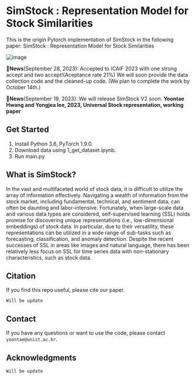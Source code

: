 # SimStock : Representation Model for Stock Similarities

This is the origin Pytorch implementation of SimStock in the following paper: SimStock : Representation Model for Stock Similarities

![image](https://github.com/Yoontae6719/SimStock-Representation-Model-for-Stock-Similarities/assets/87846187/b5e328f2-bff7-4540-b3a0-5dac47079d17)

🚩**News**(September 28, 2023): Accepted to ICAIF 2023 with one strong accept and two accept!(Aceptance rate 21%) We will soon provide the data collection code and the cleaned-up code. (We plan to complete the work by October 14th.)

🚩**News**(September 19, 2023): We will release SimStock V2 soon. **Yoontae Hwang and Yongjea lee, 2023, Universal Stock representation, working paper**
 

## Get Started

1. Install Python 3.6, PyTorch 1.9.0.
2. Download data using 1_get_dataset.ipynb.
3. Run main.py


## What is SimStock?
In the vast and multifaceted world of stock data, it is difficult to utilize the array of information effectively. Navigating a wealth of information from the stock market, including fundamental, technical, and sentiment data, can often be daunting and labor-intensive. Fortunately, when large-scale data and various data types are considered, self-supervised learning (SSL) holds promise for discovering unique representations (i.e., low-dimensional embeddings) of stock data. In particular, due to their versatility, these representations can be utilized in a wide range of sub-tasks such as forecasting, classification, and anomaly detection. Despite the recent successes of SSL in areas like images and natural language, there has been relatively less focus on SSL for time series data with non-stationary characteristics, such as stock data.



## Citation

If you find this repo useful, please cite our paper. 

```
Will be update
```

## Contact

If you have any questions or want to use the code, please contact `yoontae@unist.ac.kr`. 

## Acknowledgments
```
Will be update
```
